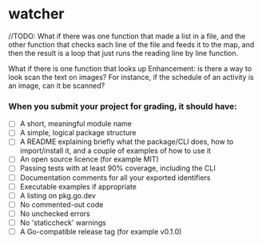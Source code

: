 # watcher

//TODO: What if there was one function that made a list in a file, and the other function that checks each line of the file and feeds it to the map, and then the result is a loop that just runs the reading line by line function. 

What if there is one function that looks up 
Enhancement: is there a way to look scan the text on images? For instance, if the schedule of an activity is an image, can it be scanned? 

### When you submit your project for grading, it should have: 
+ [ ] A short, meaningful module name
+ [ ] A simple, logical package structure
+ [ ] A README explaining briefly what the package/CLI does, how to import/install it, and a couple of examples of how to use it
+ [ ] An open source licence (for example MIT)
+ [ ] Passing tests with at least 90% coverage, including the CLI
+ [ ] Documentation comments for all your exported identifiers
+ [ ] Executable examples if appropriate
+ [ ] A listing on pkg.go.dev
+ [ ] No commented-out code
+ [ ] No unchecked errors
+ [ ] No 'staticcheck' warnings
+ [ ] A Go-compatible release tag (for example v0.1.0)